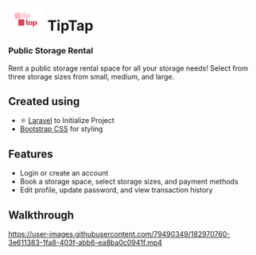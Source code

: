 # <img src="./public/img/logo.png" width="72"/> TipTap
<h3>Public Storage Rental</h3>

Rent a public storage rental space for all your storage needs! Select from three storage sizes from small, medium, and large.

## Created using

- ⚛️ [Laravel]((https://laravel.com/)(https://laravel.com/)) to Initialize Project 
- [Bootstrap CSS]([https://getbootstrap.com/docs/3.4/css/](https://getbootstrap.com/docs/3.4/css/)) for styling 

## Features

- Login or create an account 
- Book a storage space, select storage sizes, and payment methods 
- Edit profile, update password, and view transaction history

## Walkthrough

https://user-images.githubusercontent.com/79490349/182970760-3e611383-1fa8-403f-abb6-ea8ba0c0941f.mp4

